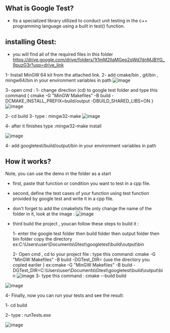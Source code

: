 What is Google Test?
------------------------
- Its a specialized library utilized to conduct unit testing in the c++ programming language using a built in test() function.


installing Gtest:
-------------------
 - you will find all of the required files in this folder https://drive.google.com/drive/folders/1t1mM2IlaMGep2qWd7dnMJBYG_9puzG3r?usp=drive_link
   
1- Install MinGW 64 kit from the attached link.
2- add cmake/bin , git/bin , mingw64/bin in your environment variables in path
![image](https://github.com/user-attachments/assets/6c24c782-8893-4a8b-b960-db9b6cdd43cb)

3- open cmd :
   1- change direction (cd) to  google test folder and type this command { cmake -G "MinGW Makefiles" -B build -DCMAKE_INSTALL_PREFIX=build/output -DBUILD_SHARED_LIBS=ON }
![image](https://github.com/user-attachments/assets/473659b7-495c-4c6e-a723-3339850078ea)
   
   2- cd build
   3- type : mingw32-make
![image](https://github.com/user-attachments/assets/d1ee4a9a-dd29-43d6-874c-65a3313e259f)



   4- after it finishes type :mingw32-make install
   
![image](https://github.com/user-attachments/assets/35d0ef95-62ae-438e-84c9-a80cc415602e)

4- add googletest/build/output/bin in your environment variables in path 


How it works?
-------------------

   Note, you can use the demo in the folder as a start
   - first, paste that function or condition you want to test in a cpp file.
   - second, define  the test cases of your function using test function provided by google test and write it in a cpp file.
   - don't forget to add the cmakelists file only change the name of the folder in it, look at the image :
   ![image](https://github.com/user-attachments/assets/354be3e8-4c3e-47ec-b4a6-d21e87de584c)
   
   - third build the project , youcan follow these steps to build it :
     
      1- enter the google test folder then build folder then output folder then bin folder copy the directory
            ex:C:\Users\user\Documents\Gtest\googletest\build\output\bin
     
      2- Open cmd , cd to your project file : type this command: cmake -G "MinGW Makefiles" -B build -DGTest_DIR= {use the directory you copied eariler }
           ex:cmake -G "MinGW Makefiles" -B build -DGTest_DIR=C:\Users\user\Documents\Gtest\googletest\build\output\bin
   ![image](https://github.com/user-attachments/assets/db3da366-907d-4c98-9a78-a3bd8ba9f071)
   3- type this command : cmake --build build
   
   ![image](https://github.com/user-attachments/assets/ee96c842-bc7f-4246-9de9-79f65c2c68b6)
   
   4- Finally, now you can run your tests and see the result:
   
   1- cd build 
   
   2- type : runTests.exe
   
   ![image](https://github.com/user-attachments/assets/d9b7affa-67b8-4c71-9c5a-77d7d24df008)












